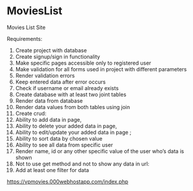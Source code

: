 # MoviesList
 Movies List Site

 Requirements:
 1.	Create project with database
 2.	Create signup/sign in functionality
 3.	Make specific pages accessible only to registered user
 4.	Make validation for all forms used in project with  different parameters
 5.	Render validation errors
 6.	Keep entered data after error occurs
 7.	Check if username or email already exists
 8.	Create database with at least two joint tables
 9.	Render data from database
 10.	Render data values from both tables using join
 11.	Create crud:
 12.	Ability to add data in page,
 13.	Ability to delete your added data in page,
 14.	Ability to edit/update your added data in page ;
 15.	Ability to sort data by chosen value
 16.	Ability to see all data from specific user
 17.	Render name, id or any other specific value of the user who’s data is shown
 18.	Not to use get method and not to show any data in url:
 19.	Add at least one filter for data

https://vpmovies.000webhostapp.com/index.php
